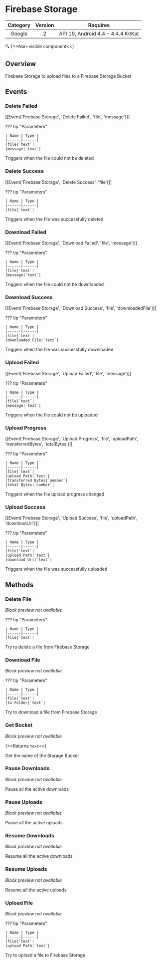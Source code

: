 # Firebase Storage

| Category | Version | Requires |
|:--------:|:-------:|:--------:|
|Google|2|API 19, Android 4.4 - 4.4.4 KitKat|

:mag: {>>Non-visible component<<}

## Overview

Firebase Storage to upload files to a Firebase Storage Bucket

## Events

### Delete Failed

[[Event('Firebase Storage', 'Delete Failed', 'file', 'message')]]

??? tip "Parameters"

    | Name | Type |
    |------|------|
    |file|`text`|
    |message|`text`|


Triggers when the file could not be deleted

### Delete Success

[[Event('Firebase Storage', 'Delete Success', 'file')]]

??? tip "Parameters"

    | Name | Type |
    |------|------|
    |file|`text`|


Triggers when the file was successfully deleted

### Download Failed

[[Event('Firebase Storage', 'Download Failed', 'file', 'message')]]

??? tip "Parameters"

    | Name | Type |
    |------|------|
    |file|`text`|
    |message|`text`|


Triggers when the file could not be downloaded

### Download Success

[[Event('Firebase Storage', 'Download Success', 'file', 'downloadedFile')]]

??? tip "Parameters"

    | Name | Type |
    |------|------|
    |file|`text`|
    |downloaded File|`text`|


Triggers when the file was successfully downloaded

### Upload Failed

[[Event('Firebase Storage', 'Upload Failed', 'file', 'message')]]

??? tip "Parameters"

    | Name | Type |
    |------|------|
    |file|`text`|
    |message|`text`|


Triggers when the file could not be uploaded

### Upload Progress

[[Event('Firebase Storage', 'Upload Progress', 'file', 'uploadPath', 'transferredBytes', 'totalBytes')]]

??? tip "Parameters"

    | Name | Type |
    |------|------|
    |file|`text`|
    |upload Path|`text`|
    |transferred Bytes|`number`|
    |total Bytes|`number`|


Triggers when the file upload progress changed

### Upload Success

[[Event('Firebase Storage', 'Upload Success', 'file', 'uploadPath', 'downloadUrl')]]

??? tip "Parameters"

    | Name | Type |
    |------|------|
    |file|`text`|
    |upload Path|`text`|
    |download Url|`text`|


Triggers when the file was successfully uploaded

## Methods

### Delete File

_Block preview not available_

??? tip "Parameters"

    | Name | Type |
    |------|------|
    |file|`text`|


Try to delete a file from Firebase Storage

### Download File

_Block preview not available_

??? tip "Parameters"

    | Name | Type |
    |------|------|
    |file|`text`|
    |to Folder|`text`|


Try to download a file from Firebase Storage

### Get Bucket

_Block preview not available_

{>>Returns `text`<<}

Get the name of the Storage Bucket

### Pause Downloads

_Block preview not available_

Pause all the active downloads

### Pause Uploads

_Block preview not available_

Pause all the active uploads

### Resume Downloads

_Block preview not available_

Resume all the active downloads

### Resume Uploads

_Block preview not available_

Resume all the active uploads

### Upload File

_Block preview not available_

??? tip "Parameters"

    | Name | Type |
    |------|------|
    |file|`text`|
    |upload Path|`text`|


Try to upload a file to Firebase Storage